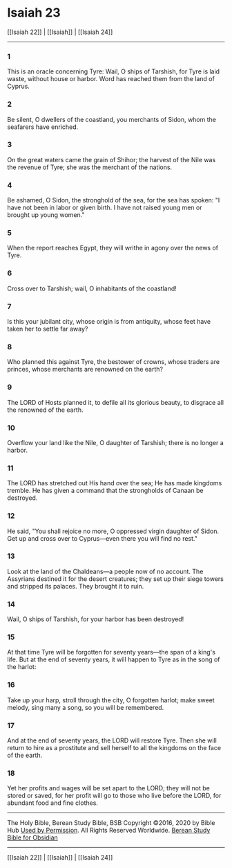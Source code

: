 # Isaiah 23

[[Isaiah 22]] | [[Isaiah]] | [[Isaiah 24]]

---

### 1
This is an oracle concerning Tyre: Wail, O ships of Tarshish, for Tyre is laid waste, without house or harbor. Word has reached them from the land of Cyprus.

### 2
Be silent, O dwellers of the coastland, you merchants of Sidon, whom the seafarers have enriched.

### 3
On the great waters came the grain of Shihor; the harvest of the Nile was the revenue of Tyre; she was the merchant of the nations.

### 4
Be ashamed, O Sidon, the stronghold of the sea, for the sea has spoken: "I have not been in labor or given birth. I have not raised young men or brought up young women."

### 5
When the report reaches Egypt, they will writhe in agony over the news of Tyre.

### 6
Cross over to Tarshish; wail, O inhabitants of the coastland!

### 7
Is this your jubilant city, whose origin is from antiquity, whose feet have taken her to settle far away?

### 8
Who planned this against Tyre, the bestower of crowns, whose traders are princes, whose merchants are renowned on the earth?

### 9
The LORD of Hosts planned it, to defile all its glorious beauty, to disgrace all the renowned of the earth.

### 10
Overflow your land like the Nile, O daughter of Tarshish; there is no longer a harbor.

### 11
The LORD has stretched out His hand over the sea; He has made kingdoms tremble. He has given a command that the strongholds of Canaan be destroyed.

### 12
He said, "You shall rejoice no more, O oppressed virgin daughter of Sidon. Get up and cross over to Cyprus—even there you will find no rest."

### 13
Look at the land of the Chaldeans—a people now of no account. The Assyrians destined it for the desert creatures; they set up their siege towers and stripped its palaces. They brought it to ruin.

### 14
Wail, O ships of Tarshish, for your harbor has been destroyed!

### 15
At that time Tyre will be forgotten for seventy years—the span of a king's life. But at the end of seventy years, it will happen to Tyre as in the song of the harlot:

### 16
Take up your harp, stroll through the city, O forgotten harlot; make sweet melody, sing many a song, so you will be remembered.

### 17
And at the end of seventy years, the LORD will restore Tyre. Then she will return to hire as a prostitute and sell herself to all the kingdoms on the face of the earth.

### 18
Yet her profits and wages will be set apart to the LORD; they will not be stored or saved, for her profit will go to those who live before the LORD, for abundant food and fine clothes.

---

The Holy Bible, Berean Study Bible, BSB
Copyright ©2016, 2020 by Bible Hub
[Used by Permission](https://berean.bible/terms.htm). All Rights Reserved Worldwide.
[Berean Study Bible for Obsidian](https://github.com/gapmiss/berean-study-bible-for-obsidian)

---

[[Isaiah 22]] | [[Isaiah]] | [[Isaiah 24]]

